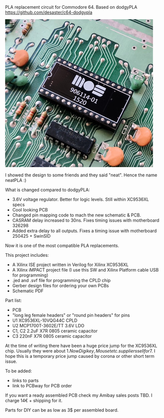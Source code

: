 PLA replacement circuit for Commodore 64.
Based on dodgyPLA https://github.com/desaster/c64-dodgypla

![picture of installed neatPLA](neatPLA_installed_new.jpg)

I showed the design to some friends and they said "neat". Hence the name neatPLA :)

What is changed compared to dodgyPLA:
- 3.6V voltage regulator. Better for logic levels. Still within XC9536XL specs
- Cool looking PCB
- Changed pin mapping code to mach the new schematic & PCB.
- CASRAM delay increased to 30ns. Fixes timing issues with motherboard 326298
- Added extra delay to all outputs. Fixes a timing issue with motherboard 250425 + SwinSID

Now it is one of the most compatible PLA replacements.

This project includes:
* A Xilinx ISE project written in Verilog for Xilinx XC9536XL
* A Xilinx iMPACT project file (I use this SW and Xilinx Platform cable USB for programming)
* .jed and .svf file for programming the CPLD chip
* Gerber design files for ordering your own PCBs
* Schematic PDF

Part list:
* PCB
* "long leg female headers" or "round pin headers" for pins
* U1 XC9536XL-10VQG44C CPLD
* U2 MCP1700T-3602E/TT 3.6V LDO
* C1, C2 2.2uF X7R 0805 ceramic capacitor
* C3 220nF X7R 0805 ceramic capacitor

At the time of writing there have been a huge price jump for the XC9536XL chip. Usually they were about 1$. Now Digikey, Mouset etc. suppliers sell for 7$. I hope this is a temporary price jump caused by corona or other short term issue.

To be added:
* links to parts
* link to PCBway for PCB order

If you want a ready assembled PCB check my Amibay sales posts TBD.
I charge 14€ + shipping for it.

Parts for DIY can be as low as 3$ per assembled board.
